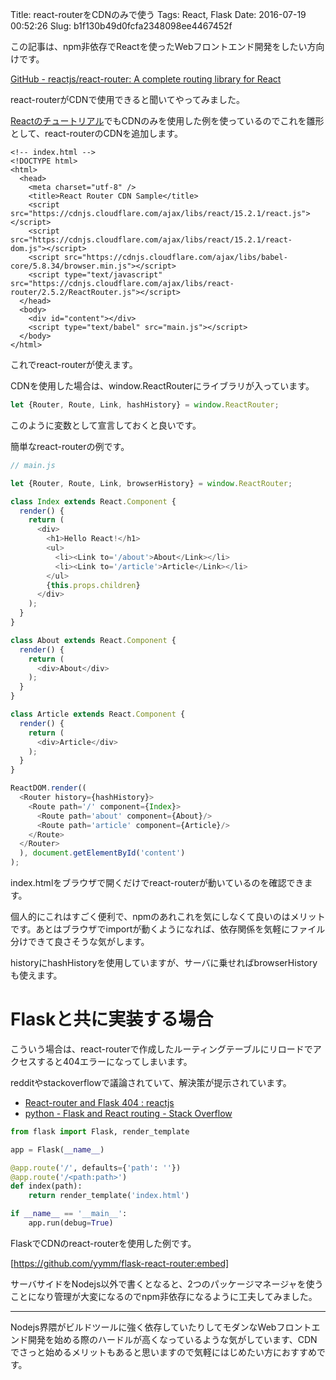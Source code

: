 Title: react-routerをCDNのみで使う
Tags: React, Flask
Date: 2016-07-19 00:52:26
Slug: b1f130b49d0fcfa2348098ee4467452f

この記事は、npm非依存でReactを使ったWebフロントエンド開発をしたい方向けです。

[GitHub - reactjs/react-router: A complete routing library for React](https://github.com/reactjs/react-router "GitHub - reactjs/react-router: A complete routing library for React")

react-routerがCDNで使用できると聞いてやってみました。

[Reactのチュートリアル](https://facebook.github.io/react/docs/tutorial.html "Tutorial | React")でもCDNのみを使用した例を使っているのでこれを雛形として、react-routerのCDNを追加します。

```
<!-- index.html -->
<!DOCTYPE html>
<html>
  <head>
    <meta charset="utf-8" />
    <title>React Router CDN Sample</title>
    <script src="https://cdnjs.cloudflare.com/ajax/libs/react/15.2.1/react.js"></script>
    <script src="https://cdnjs.cloudflare.com/ajax/libs/react/15.2.1/react-dom.js"></script>
    <script src="https://cdnjs.cloudflare.com/ajax/libs/babel-core/5.8.34/browser.min.js"></script>
    <script type="text/javascript" src="https://cdnjs.cloudflare.com/ajax/libs/react-router/2.5.2/ReactRouter.js"></script>
  </head>
  <body>
    <div id="content"></div>
    <script type="text/babel" src="main.js"></script>
  </body>
</html>
```

これでreact-routerが使えます。

CDNを使用した場合は、window.ReactRouterにライブラリが入っています。

```javascript
let {Router, Route, Link, hashHistory} = window.ReactRouter;
```

このように変数として宣言しておくと良いです。

簡単なreact-routerの例です。

```javascript
// main.js

let {Router, Route, Link, browserHistory} = window.ReactRouter;

class Index extends React.Component {
  render() {
    return (
      <div>
        <h1>Hello React!</h1>
        <ul>
          <li><Link to='/about'>About</Link></li>
          <li><Link to='/article'>Article</Link></li>
        </ul>
        {this.props.children}
      </div>
    );
  }
}

class About extends React.Component {
  render() {
    return (
      <div>About</div>
    );
  }
}

class Article extends React.Component {
  render() {
    return (
      <div>Article</div>
    );
  }
}

ReactDOM.render((
  <Router history={hashHistory}>
    <Route path='/' component={Index}>
      <Route path='about' component={About}/>
      <Route path='article' component={Article}/>
    </Route>
  </Router>
  ), document.getElementById('content')
);
```

index.htmlをブラウザで開くだけでreact-routerが動いているのを確認できます。

個人的にこれはすごく便利で、npmのあれこれを気にしなくて良いのはメリットです。あとはブラウザでimportが動くようになれば、依存関係を気軽にファイル分けできて良さそうな気がします。

historyにhashHistoryを使用していますが、サーバに乗せればbrowserHistoryも使えます。

# Flaskと共に実装する場合

こういう場合は、react-routerで作成したルーティングテーブルにリロードでアクセスすると404エラーになってしまいます。

redditやstackoverflowで議論されていて、解決策が提示されています。

- [React-router and Flask 404 : reactjs](https://www.reddit.com/r/reactjs/comments/42pn95/reactrouter_and_flask_404/ "React-router and Flask 404 : reactjs")
- [python - Flask and React routing - Stack Overflow](http://stackoverflow.com/questions/30620276/flask-and-react-routing "python - Flask and React routing - Stack Overflow")

```python
from flask import Flask, render_template

app = Flask(__name__)

@app.route('/', defaults={'path': ''})
@app.route('/<path:path>')
def index(path):
    return render_template('index.html')

if __name__ == '__main__':
    app.run(debug=True)
```

FlaskでCDNのreact-routerを使用した例です。

[https://github.com/yymm/flask-react-router:embed]

サーバサイドをNodejs以外で書くとなると、2つのパッケージマネージャを使うことになり管理が大変になるのでnpm非依存になるように工夫してみました。

---

Nodejs界隈がビルドツールに強く依存していたりしてモダンなWebフロントエンド開発を始める際のハードルが高くなっているような気がしています、CDNでさっと始めるメリットもあると思いますので気軽にはじめたい方におすすめです。